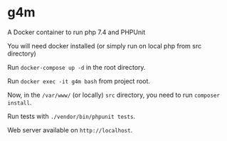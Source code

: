 # g4m
A Docker container to run php 7.4 and PHPUnit

You will need docker installed (or simply run on local php from src directory)

Run `docker-compose up -d` in the root directory.

Run `docker exec -it g4m bash` from project root.

Now, in the `/var/www/` (or locally) `src` directory, you need to run `composer install`. 

Run tests with `./vendor/bin/phpunit tests`.

Web server available on `http://localhost`. 
